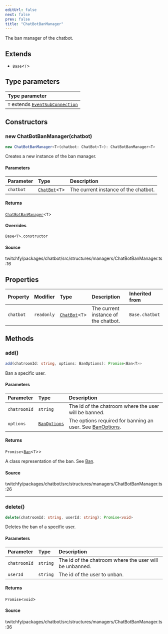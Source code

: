 ```yaml
---
editUrl: false
next: false
prev: false
title: "ChatBotBanManager"
---
```


The ban manager of the chatbot.

## Extends

- `Base`\<`T`\>

## Type parameters

| Type parameter |
| :------ |
| `T` extends [`EventSubConnection`](/api/chatbot/enumerations/eventsubconnection/) |

## Constructors

### new ChatBotBanManager(chatbot)

```ts
new ChatBotBanManager<T>(chatbot: ChatBot<T>): ChatBotBanManager<T>
```

Creates a new instance of the ban manager.

#### Parameters

| Parameter | Type | Description |
| :------ | :------ | :------ |
| `chatbot` | [`ChatBot`](/api/chatbot/classes/chatbot/)\<`T`\> | The current instance of the chatbot. |

#### Returns

[`ChatBotBanManager`](/api/chatbot/classes/chatbotbanmanager/)\<`T`\>

#### Overrides

`Base<T>.constructor`

#### Source

twitchfy/packages/chatbot/src/structures/managers/ChatBotBanManager.ts:16

## Properties

| Property | Modifier | Type | Description | Inherited from |
| :------ | :------ | :------ | :------ | :------ |
| `chatbot` | `readonly` | [`ChatBot`](/api/chatbot/classes/chatbot/)\<`T`\> | The current instance of the chatbot. | `Base.chatbot` |

## Methods

### add()

```ts
add(chatroomId: string, options: BanOptions): Promise<Ban<T>>
```

Ban a specific user.

#### Parameters

| Parameter | Type | Description |
| :------ | :------ | :------ |
| `chatroomId` | `string` | The id of the chatroom where the user will be banned. |
| `options` | [`BanOptions`](/api/chatbot/interfaces/banoptions/) | The options required for banning an user. See [BanOptions](../../api/chatbot/interfaces/banoptions). |

#### Returns

`Promise`\<[`Ban`](/api/chatbot/classes/ban/)\<`T`\>\>

A class representation of the ban. See [Ban](/api/chatbot/api/chatbot/classes/ban/).

#### Source

twitchfy/packages/chatbot/src/structures/managers/ChatBotBanManager.ts:26

***

### delete()

```ts
delete(chatroomId: string, userId: string): Promise<void>
```

Deletes the ban of a specific user.

#### Parameters

| Parameter | Type | Description |
| :------ | :------ | :------ |
| `chatroomId` | `string` | The id of the chatroom where the user will be unbanned. |
| `userId` | `string` | The id of the user to unban. |

#### Returns

`Promise`\<`void`\>

#### Source

twitchfy/packages/chatbot/src/structures/managers/ChatBotBanManager.ts:36

